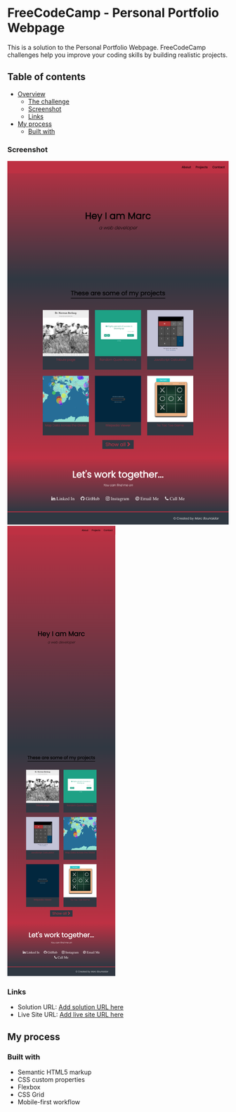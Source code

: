 # FreeCodeCamp - Personal Portfolio Webpage

This is a solution to the Personal Portfolio Webpage. FreeCodeCamp challenges help you improve your coding skills by building realistic projects.

## Table of contents

- [Overview](#overview)
  - [The challenge](#the-challenge)
  - [Screenshot](#screenshot)
  - [Links](#links)
- [My process](#my-process)
  - [Built with](#built-with)

### Screenshot

![](https://github.com/MarcBHaidar/FreeCodeCamp-HTML-CSS/blob/main/project-5-Personal%20Portfolio%20Webpage/images/desktop-screenshot.jpg)
![](https://github.com/MarcBHaidar/FreeCodeCamp-HTML-CSS/blob/main/project-5-Personal%20Portfolio%20Webpage/images/mobile-screenshot.jpg)





### Links

- Solution URL: [Add solution URL here](https://your-solution-url.com)
- Live Site URL: [Add live site URL here](https://your-live-site-url.com)

## My process

### Built with

- Semantic HTML5 markup
- CSS custom properties
- Flexbox
- CSS Grid
- Mobile-first workflow
